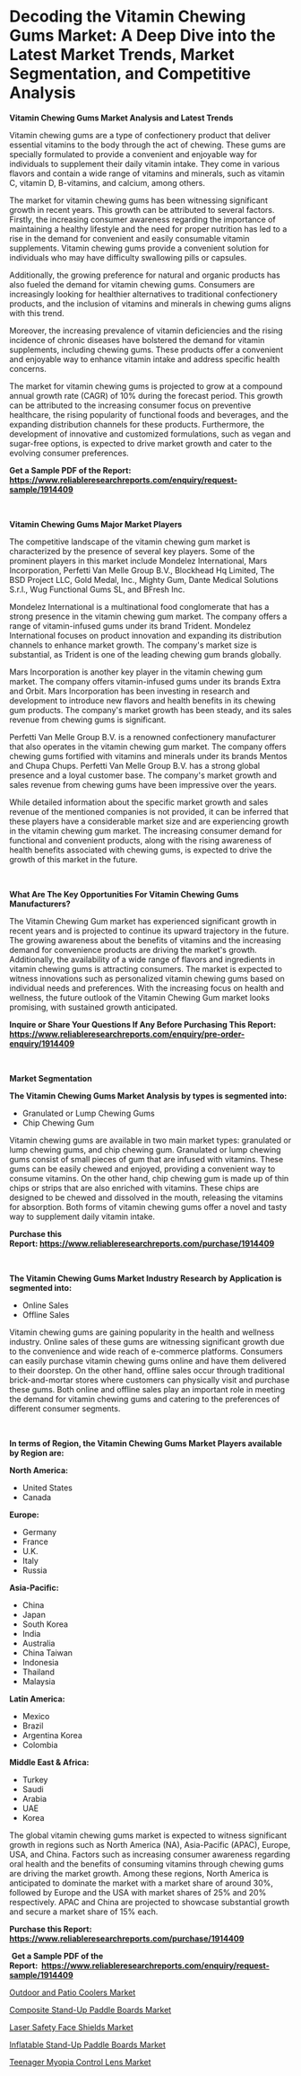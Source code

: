 <p><h1>Decoding the Vitamin Chewing Gums Market: A Deep Dive into the Latest Market Trends, Market Segmentation, and Competitive Analysis</h1></p><p><strong>Vitamin Chewing Gums Market Analysis and Latest Trends</strong></p>
<p><p>Vitamin chewing gums are a type of confectionery product that deliver essential vitamins to the body through the act of chewing. These gums are specially formulated to provide a convenient and enjoyable way for individuals to supplement their daily vitamin intake. They come in various flavors and contain a wide range of vitamins and minerals, such as vitamin C, vitamin D, B-vitamins, and calcium, among others.</p><p>The market for vitamin chewing gums has been witnessing significant growth in recent years. This growth can be attributed to several factors. Firstly, the increasing consumer awareness regarding the importance of maintaining a healthy lifestyle and the need for proper nutrition has led to a rise in the demand for convenient and easily consumable vitamin supplements. Vitamin chewing gums provide a convenient solution for individuals who may have difficulty swallowing pills or capsules.</p><p>Additionally, the growing preference for natural and organic products has also fueled the demand for vitamin chewing gums. Consumers are increasingly looking for healthier alternatives to traditional confectionery products, and the inclusion of vitamins and minerals in chewing gums aligns with this trend.</p><p>Moreover, the increasing prevalence of vitamin deficiencies and the rising incidence of chronic diseases have bolstered the demand for vitamin supplements, including chewing gums. These products offer a convenient and enjoyable way to enhance vitamin intake and address specific health concerns.</p><p>The market for vitamin chewing gums is projected to grow at a compound annual growth rate (CAGR) of 10% during the forecast period. This growth can be attributed to the increasing consumer focus on preventive healthcare, the rising popularity of functional foods and beverages, and the expanding distribution channels for these products. Furthermore, the development of innovative and customized formulations, such as vegan and sugar-free options, is expected to drive market growth and cater to the evolving consumer preferences.</p></p>
<p><strong>Get a Sample PDF of the Report:&nbsp; <a href="https://www.reliableresearchreports.com/enquiry/request-sample/1914409">https://www.reliableresearchreports.com/enquiry/request-sample/1914409</a></strong></p>
<p>&nbsp;</p>
<p><strong>Vitamin Chewing Gums Major Market Players</strong></p>
<p><p>The competitive landscape of the vitamin chewing gum market is characterized by the presence of several key players. Some of the prominent players in this market include Mondelez International, Mars Incorporation, Perfetti Van Melle Group B.V., Blockhead Hq Limited, The BSD Project LLC, Gold Medal, Inc., Mighty Gum, Dante Medical Solutions S.r.l., Wug Functional Gums SL, and BFresh Inc.</p><p>Mondelez International is a multinational food conglomerate that has a strong presence in the vitamin chewing gum market. The company offers a range of vitamin-infused gums under its brand Trident. Mondelez International focuses on product innovation and expanding its distribution channels to enhance market growth. The company's market size is substantial, as Trident is one of the leading chewing gum brands globally.</p><p>Mars Incorporation is another key player in the vitamin chewing gum market. The company offers vitamin-infused gums under its brands Extra and Orbit. Mars Incorporation has been investing in research and development to introduce new flavors and health benefits in its chewing gum products. The company's market growth has been steady, and its sales revenue from chewing gums is significant.</p><p>Perfetti Van Melle Group B.V. is a renowned confectionery manufacturer that also operates in the vitamin chewing gum market. The company offers chewing gums fortified with vitamins and minerals under its brands Mentos and Chupa Chups. Perfetti Van Melle Group B.V. has a strong global presence and a loyal customer base. The company's market growth and sales revenue from chewing gums have been impressive over the years.</p><p>While detailed information about the specific market growth and sales revenue of the mentioned companies is not provided, it can be inferred that these players have a considerable market size and are experiencing growth in the vitamin chewing gum market. The increasing consumer demand for functional and convenient products, along with the rising awareness of health benefits associated with chewing gums, is expected to drive the growth of this market in the future.</p></p>
<p>&nbsp;</p>
<p><strong>What Are The Key Opportunities For Vitamin Chewing Gums Manufacturers?</strong></p>
<p><p>The Vitamin Chewing Gum market has experienced significant growth in recent years and is projected to continue its upward trajectory in the future. The growing awareness about the benefits of vitamins and the increasing demand for convenience products are driving the market's growth. Additionally, the availability of a wide range of flavors and ingredients in vitamin chewing gums is attracting consumers. The market is expected to witness innovations such as personalized vitamin chewing gums based on individual needs and preferences. With the increasing focus on health and wellness, the future outlook of the Vitamin Chewing Gum market looks promising, with sustained growth anticipated.</p></p>
<p><strong>Inquire or Share Your Questions If Any Before Purchasing This Report: <a href="https://www.reliableresearchreports.com/enquiry/pre-order-enquiry/1914409">https://www.reliableresearchreports.com/enquiry/pre-order-enquiry/1914409</a></strong></p>
<p>&nbsp;</p>
<p><strong>Market Segmentation</strong></p>
<p><strong>The Vitamin Chewing Gums Market Analysis by types is segmented into:</strong></p>
<p><ul><li>Granulated or Lump Chewing Gums</li><li>Chip Chewing Gum</li></ul></p>
<p><p>Vitamin chewing gums are available in two main market types: granulated or lump chewing gums, and chip chewing gum. Granulated or lump chewing gums consist of small pieces of gum that are infused with vitamins. These gums can be easily chewed and enjoyed, providing a convenient way to consume vitamins. On the other hand, chip chewing gum is made up of thin chips or strips that are also enriched with vitamins. These chips are designed to be chewed and dissolved in the mouth, releasing the vitamins for absorption. Both forms of vitamin chewing gums offer a novel and tasty way to supplement daily vitamin intake.</p></p>
<p><strong>Purchase this Report:&nbsp;<a href="https://www.reliableresearchreports.com/purchase/1914409">https://www.reliableresearchreports.com/purchase/1914409</a></strong></p>
<p>&nbsp;</p>
<p><strong>The Vitamin Chewing Gums Market Industry Research by Application is segmented into:</strong></p>
<p><ul><li>Online Sales</li><li>Offline Sales</li></ul></p>
<p><p>Vitamin chewing gums are gaining popularity in the health and wellness industry. Online sales of these gums are witnessing significant growth due to the convenience and wide reach of e-commerce platforms. Consumers can easily purchase vitamin chewing gums online and have them delivered to their doorstep. On the other hand, offline sales occur through traditional brick-and-mortar stores where customers can physically visit and purchase these gums. Both online and offline sales play an important role in meeting the demand for vitamin chewing gums and catering to the preferences of different consumer segments.</p></p>
<p>&nbsp;</p>
<p><strong>In terms of Region, the Vitamin Chewing Gums Market Players available by Region are:</strong></p>
<p>
    <p> <strong> North America: </strong>
        <ul>
            <li>United States</li>
            <li>Canada</li>
        </ul>
        </p> 
    <p> <strong> Europe: </strong>
        <ul>
            <li>Germany</li>
            <li>France</li>
            <li>U.K.</li>
            <li>Italy</li>
            <li>Russia</li>
        </ul>
        </p> 
    <p> <strong> Asia-Pacific: </strong>
        <ul>
            <li>China</li>
            <li>Japan</li>
            <li>South Korea</li>
            <li>India</li>
            <li>Australia</li>
            <li>China Taiwan</li>
            <li>Indonesia</li>
            <li>Thailand</li>
            <li>Malaysia</li>
        </ul>
        </p> 
    <p> <strong> Latin America: </strong>
        <ul>
            <li>Mexico</li>
            <li>Brazil</li>
            <li>Argentina Korea</li>
            <li>Colombia</li>
        </ul>
        </p> 
    <p> <strong> Middle East & Africa: </strong>
        <ul>
            <li>Turkey</li>
            <li>Saudi</li>
            <li>Arabia</li>
            <li>UAE</li>
            <li>Korea</li>
        </ul>
    </p>
    </p>
<p><p>The global vitamin chewing gums market is expected to witness significant growth in regions such as North America (NA), Asia-Pacific (APAC), Europe, USA, and China. Factors such as increasing consumer awareness regarding oral health and the benefits of consuming vitamins through chewing gums are driving the market growth. Among these regions, North America is anticipated to dominate the market with a market share of around 30%, followed by Europe and the USA with market shares of 25% and 20% respectively. APAC and China are projected to showcase substantial growth and secure a market share of 15% each.</p></p>
<p><strong>Purchase this Report: <a href="https://www.reliableresearchreports.com/purchase/1914409">https://www.reliableresearchreports.com/purchase/1914409</a></strong></p>
<p>&nbsp;<strong>Get a Sample PDF of the Report:&nbsp;&nbsp;<a href="https://www.reliableresearchreports.com/enquiry/request-sample/1914409">https://www.reliableresearchreports.com/enquiry/request-sample/1914409</a></strong></p>
<p><strong></strong></p>
<p><p><a href="https://github.com/lylyparadise/Market-Research-Report-List-1/blob/main/outdoor-and-patio-coolers-market.md">Outdoor and Patio Coolers Market</a></p><p><a href="https://github.com/angelajermaine/Market-Research-Report-List-1/blob/main/composite-stand-up-paddle-boards-market.md">Composite Stand-Up Paddle Boards Market</a></p><p><a href="https://github.com/globismark/Market-Research-Report-List-1/blob/main/laser-safety-face-shields-market.md">Laser Safety Face Shields Market</a></p><p><a href="https://github.com/bmorecock/Market-Research-Report-List-1/blob/main/inflatable-stand-up-paddle-boards-market.md">Inflatable Stand-Up Paddle Boards Market</a></p><p><a href="https://github.com/laholand/Market-Research-Report-List-1/blob/main/teenager-myopia-control-lens-market.md">Teenager Myopia Control Lens Market</a></p></p>